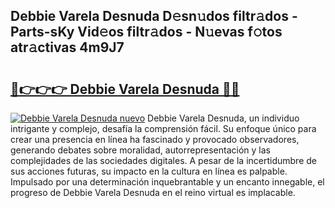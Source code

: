 ## Debbie Varela Desnuda D𝚎sn𝚞dos filtr𝚊dos - Parts-sKy Vid𝚎os filtr𝚊dos - N𝚞evas f𝚘tos atr𝚊ctivas 4m9J7

# <h2><a href="http://mb81zvt.tromn.icu/?c=Debbie+Varela+Desnuda">🔗👉👉👉 Debbie Varela Desnuda 🔗🔗</a></h2>

[![Debbie Varela Desnuda nuevo](https://i.imgur.com/pEAQMta.gif)](http://mb81zvt.tromn.icu/?c=Debbie+Varela+Desnuda)
Debbie Varela Desnuda, un individuo intrigante y complejo, desafía la comprensión fácil. Su enfoque único para crear una presencia en línea ha fascinado y provocado observadores, generando debates sobre moralidad, autorrepresentación y las complejidades de las sociedades digitales. A pesar de la incertidumbre de sus acciones futuras, su impacto en la cultura en línea es palpable. Impulsado por una determinación inquebrantable y un encanto innegable, el progreso de Debbie Varela Desnuda en el reino virtual es implacable.
